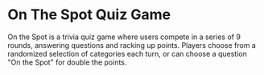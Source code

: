 # On The Spot Quiz Game

On the Spot is a trivia quiz game where users compete in a series of 9 rounds, answering questions and racking up points. Players choose from a randomized selection of categories each turn, or can choose a question "On the Spot" for double the points. 
